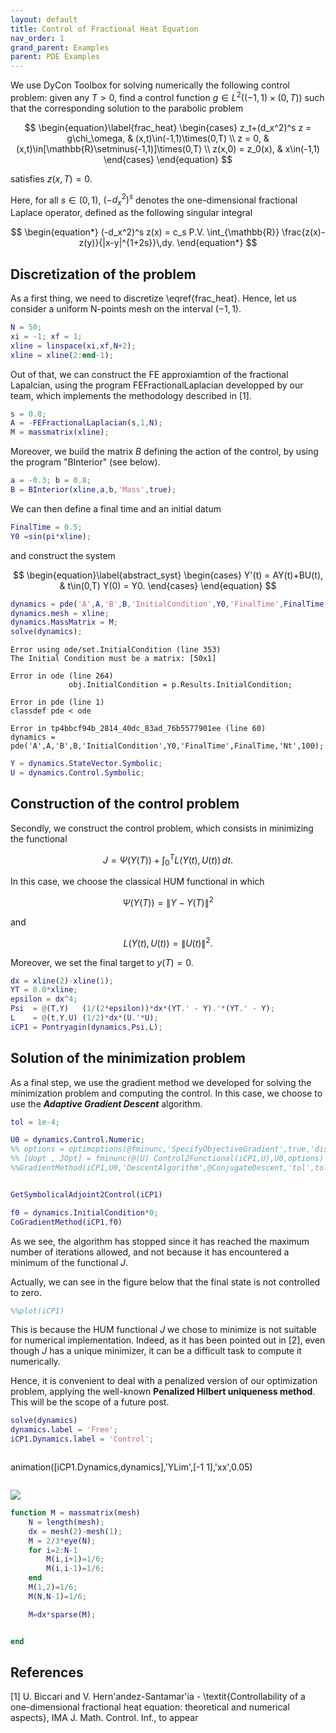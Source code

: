 ```yaml
---
layout: default
title: Control of Fractional Heat Equation
nav_order: 1
grand_parent: Examples
parent: PDE Examples
---
```


We use DyCon Toolbox for solving numerically the following control problem: given any $T>0$, find a control function $g\in L^2( ( -1 , 1) \times (0,T))$ such that the corresponding solution to the parabolic problem


$$ \begin{equation}\label{frac_heat}   \begin{cases}       z_t+(d_x^2)^s z = g\chi_\omega, & (x,t)\in(-1,1)\times(0,T) \\       z = 0, & (x,t)\in[\mathbb{R}\setminus(-1,1)]\times(0,T) \\       z(x,0) = z_0(x), & x\in(-1,1)   \end{cases} \end{equation} $$


satisfies $z(x,T)=0$.


Here, for all $s\in(0,1)$, $(-d_x^2)^s$ denotes the one-dimensional fractional Laplace operator, defined as the following singular integral


$$ \begin{equation*}   (-d_x^2)^s z(x) = c_s P.V. \int_{\mathbb{R}}   \frac{z(x)-z(y)}{|x-y|^{1+2s}}\,dy. \end{equation*} $$

## Discretization of the problem


As a first thing, we need to discretize \eqref{frac_heat}. Hence, let us consider a uniform N-points mesh on the interval $(-1,1)$.

```matlab
N = 50;
xi = -1; xf = 1;
xline = linspace(xi,xf,N+2);
xline = xline(2:end-1);
```


Out of that, we can construct the FE approxiamtion of the fractional Lapalcian, using the program FEFractionalLaplacian developped by our team, which implements the methodology described in [1].

```matlab
s = 0.8;
A = -FEFractionalLaplacian(s,1,N);
M = massmatrix(xline);
```


Moreover, we build the matrix $B$ defining the action of the control, by using the program "BInterior" (see below).

```matlab
a = -0.3; b = 0.8;
B = BInterior(xline,a,b,'Mass',true);
```


We can then define a final time and an initial datum

```matlab
FinalTime = 0.5;
Y0 =sin(pi*xline);
```


and construct the system


$$ \begin{equation}\label{abstract_syst}   \begin{cases}       Y'(t) = AY(t)+BU(t), & t\in(0,T)       Y(0) = Y0.   \end{cases} \end{equation} $$

```matlab
dynamics = pde('A',A,'B',B,'InitialCondition',Y0,'FinalTime',FinalTime,'Nt',100);
dynamics.mesh = xline;
dynamics.MassMatrix = M;
solve(dynamics);
```


```
Error using ode/set.InitialCondition (line 353)
The Initial Condition must be a matrix: [50x1]

Error in ode (line 264)
             obj.InitialCondition = p.Results.InitialCondition;

Error in pde (line 1)
classdef pde < ode

Error in tp4bbcf94b_2814_40dc_83ad_76b5577901ee (line 60)
dynamics = pde('A',A,'B',B,'InitialCondition',Y0,'FinalTime',FinalTime,'Nt',100);

```

```matlab
Y = dynamics.StateVector.Symbolic;
U = dynamics.Control.Symbolic;
```

## Construction of the control problem


Secondly, we construct the control problem, which consists in minimizing the functional


$$ \begin{equation*}   J=\Psi (Y(T))+\int_0^T L(Y(t),U(t))\,dt. \end{equation*} $$


In this case, we choose the classical HUM functional in which


$$ \begin{equation*}   \Psi (Y(T)) = \|Y-Y(T)\|^2 \end{equation*} $$


and


$$ \begin{equation*}   L(Y(t),U(t)) = \|U(t)\|^2. \end{equation*} $$


Moreover, we set the final target to $y(T)=0$.

```matlab
dx = xline(2)-xline(1);
YT = 0.0*xline;
epsilon = dx^4;
Psi  = @(T,Y)   (1/(2*epsilon))*dx*(YT.' - Y).'*(YT.' - Y);
L    = @(t,Y,U) (1/2)*dx*(U.'*U);
iCP1 = Pontryagin(dynamics,Psi,L);
```

## Solution of the minimization problem


As a final step, we use the gradient method we developed for solving the minimization problem and computing the control. In this case, we choose to use the ***Adaptive Gradient Descent*** algorithm.

```matlab
tol = 1e-4;
```

```matlab
U0 = dynamics.Control.Numeric;
%% options = optimoptions(@fminunc,'SpecifyObjectiveGradient',true,'display','iter');
%% [Uopt , JOpt] = fminunc(@(U) Control2Functional(iCP1,U),U0,options)
%%GradientMethod(iCP1,U0,'DescentAlgorithm',@ConjugateDescent,'tol',tol,'display','all','MaxIter',1000)


GetSymbolicalAdjoint2Control(iCP1)

f0 = dynamics.InitialCondition*0;
CoGradientMethod(iCP1,f0)
```


As we see, the algorithm has stopped since it has reached the maximum number of iterations allowed, and not because it has encountered a minimum of the functional $J$.


Actually, we can see in the figure below that the final state is not controlled to zero.

```matlab
%%plot(iCP1)
```


This is because the HUM functional $J$ we chose to minimize is not suitable for numerical implementation. Indeed, as it has been pointed out in [2], even though $J$ has a unique minimizer, it can be a difficult task to compute it numerically.


Hence, it is convenient to deal with a penalized version of our optimization problem, applying the well-known **Penalized Hilbert uniqueness method**. This will be the scope of a future post.

```matlab
solve(dynamics)
dynamics.label = 'Free';
iCP1.Dynamics.label = 'Control';
```

```
```
animation([iCP1.Dynamics,dynamics],'YLim',[-1 1],'xx',0.05)
```
```


![]({{site.url}}/{{site.baseurl}}/assets/imgs/PDE/T0004/063235.gif)

```matlab
function M = massmatrix(mesh)
    N = length(mesh);
    dx = mesh(2)-mesh(1);
    M = 2/3*eye(N);
    for i=2:N-1
        M(i,i+1)=1/6;
        M(i,i-1)=1/6;
    end
    M(1,2)=1/6;
    M(N,N-1)=1/6;

    M=dx*sparse(M);


end
```

## References


[1] U. Biccari and V. Hern\'andez-Santamar\'ia - \textit{Controllability     of a one-dimensional fractional heat equation: theoretical and     numerical aspects}, IMA J. Math. Control. Inf., to appear


